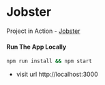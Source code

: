 # Jobster

Project in Action - [Jobster](https://redux-toolkit-jobster.netlify.app/)

#### Run The App Locally

```sh
npm run install && npm start
```

- visit url http://localhost:3000
